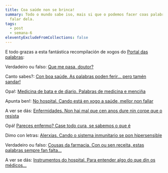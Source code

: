 ```yaml
---
title: Coa saúde non se brinca!
summary: Todo o mundo sabe iso, mais si que o podemos facer coas palabras para
  falar dela.
tags:
  - post
  - semana-6
eleventyExcludeFromCollections: false
---
```

E todo grazas a esta fantástica recompilación de xogos do [Portal das palabras](https://portaldaspalabras.gal/):

Verdadeiro ou falso: [Que me pasa, doutor?](https://portaldaspalabras.gal/xogo/que-me-pasa-doutor/)

Canto sabes?: [Con boa saúde. As palabras poden ferir... pero tamén sandar!](https://portaldaspalabras.gal/xogo/con-boa-saude/)

Opa!: [Medicina de bata e de diario. Palabras de medicina e menciña](https://portaldaspalabras.gal/xogo/medicina-de-bata-e-de-diario/)

Apunta ben!: [No hospital. Cando está en xogo a saúde, mellor non fallar](https://portaldaspalabras.gal/xogo/no-hospital/)

A ver se dás: [Enfermidades. Non hai mal que cen anos dure nin corpe que o resista](https://portaldaspalabras.gal/xogo/enfermidades/)

Opá! [Pareces enfermo? Case todo cura, se sabemos o que é](https://portaldaspalabras.gal/xogo/pareces-enfermo/)

Dimo con letras: [Alerxias. Cando o sistema inmunitario se pon hipersensible](https://portaldaspalabras.gal/xogo/alerxias/)

Verdadeiro ou falso: [Cousas da farmacia. Con ou sen receita, estas palabras sempre fan falta...](https://portaldaspalabras.gal/xogo/cousas-da-farmacia/)

A ver se dás: [Instrumentos do hospital. Para entender algo do que din os médicos...](https://portaldaspalabras.gal/xogo/instrumentos-do-hospital/)